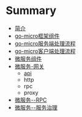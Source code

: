 # Summary

* [简介](README.md)
* [go-micro框架组件](chapter1.md)
* [go-micro服务端处理流程](fu-wu-duan-chu-li-liu-cheng.md)
* [go-micro客户端处理流程](ke-hu-duan-chu-li-liu-cheng.md)
* [微服务组件](wei-fu-wu-zu-jian.md)
* [微服务-网关](wei-fu-52a1-wang-guan.md)
  * [api](wei-fu-52a1-wang-guan/api.md)
  * http
  * rpc
  * proxy
* [微服务--RPC](wei-fu-wu-zu-jian-zhi-fu-wu-zhu-ce-fa-xian.md)
* [微服务--服务治理](wei-fu-52a1-fu-wu-fu-zai-jun-heng.md)


